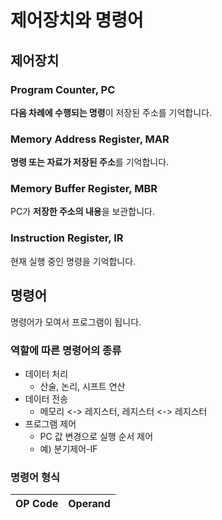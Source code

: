 # 제어장치와 명령어

## 제어장치

### Program Counter, PC
**다음 차례에 수행되는 명령**이 저장된 주소를 기억합니다.

### Memory Address Register, MAR
**명령 또는 자료가 저장된 주소**를 기억합니다.

### Memory Buffer Register, MBR
PC가 **저장한 주소의 내용**을 보관합니다.

### Instruction Register, IR
현재 실행 중인 명령을 기억합니다.

## 명령어
명령어가 모여서 프로그램이 됩니다.

### 역할에 따른 명령어의 종류
- 데이터 처리
  - 산술, 논리, 시프트 연산
- 데이터 전송
  - 메모리 <-> 레지스터, 레지스터 <-> 레지스터
- 프로그램 제어
  - PC 값 변경으로 실행 순서 제어
  - 예) 분기제어-IF

### 명령어 형식
| OP Code | Operand |
|-----|-----|
